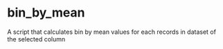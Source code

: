 # bin_by_mean
A script that calculates bin by mean values for each records in dataset of the selected column
